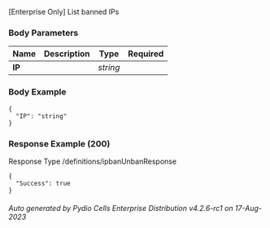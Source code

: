 






 
[Enterprise Only] List banned IPs  


### Body Parameters

Name | Description | Type | Required
---|---|---|---
**IP** |  | _string_ |   


### Body Example
```
{
  "IP": "string"
}
```






### Response Example (200)
Response Type /definitions/ipbanUnbanResponse

```
{
  "Success": true
}
```




###### Auto generated by Pydio Cells Enterprise Distribution v4.2.6-rc1 on 17-Aug-2023
